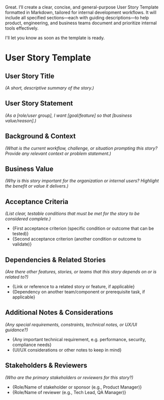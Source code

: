 Great. I’ll create a clear, concise, and general-purpose User Story Template formatted in Markdown, tailored for internal development workflows. It will include all specified sections—each with guiding descriptions—to help product, engineering, and business teams document and prioritize internal tools effectively.

I'll let you know as soon as the template is ready.


# User Story Template

## User Story Title

*(A short, descriptive summary of the story.)*

## User Story Statement

*(As a \[role/user group], I want \[goal/feature] so that \[business value/reason].)*

## Background & Context

*(What is the current workflow, challenge, or situation prompting this story? Provide any relevant context or problem statement.)*

## Business Value

*(Why is this story important for the organization or internal users? Highlight the benefit or value it delivers.)*

## Acceptance Criteria

*(List clear, testable conditions that must be met for the story to be considered complete.)*

* {First acceptance criterion (specific condition or outcome that can be tested)}
* {Second acceptance criterion (another condition or outcome to validate)}

## Dependencies & Related Stories

*(Are there other features, stories, or teams that this story depends on or is related to?)*

* {Link or reference to a related story or feature, if applicable}
* {Dependency on another team/component or prerequisite task, if applicable}

## Additional Notes & Considerations

*(Any special requirements, constraints, technical notes, or UX/UI guidance?)*

* {Any important technical requirement, e.g. performance, security, compliance needs}
* {UI/UX considerations or other notes to keep in mind}

## Stakeholders & Reviewers

*(Who are the primary stakeholders or reviewers for this story?)*

* {Role/Name of stakeholder or sponsor (e.g., Product Manager)}
* {Role/Name of reviewer (e.g., Tech Lead, QA Manager)}
